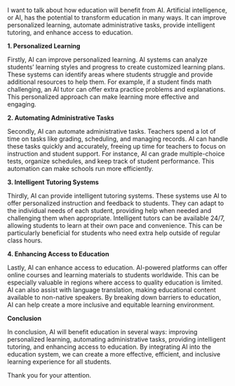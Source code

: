 I want to talk about how education will benefit from AI. Artificial intelligence, or AI, has the potential to transform education in many ways. It can improve personalized learning, automate administrative tasks, provide intelligent tutoring, and enhance access to education.

**1. Personalized Learning**

Firstly, AI can improve personalized learning. AI systems can analyze students’ learning styles and progress to create customized learning plans. These systems can identify areas where students struggle and provide additional resources to help them. For example, if a student finds math challenging, an AI tutor can offer extra practice problems and explanations. This personalized approach can make learning more effective and engaging.

**2. Automating Administrative Tasks**

Secondly, AI can automate administrative tasks. Teachers spend a lot of time on tasks like grading, scheduling, and managing records. AI can handle these tasks quickly and accurately, freeing up time for teachers to focus on instruction and student support. For instance, AI can grade multiple-choice tests, organize schedules, and keep track of student performance. This automation can make schools run more efficiently.

**3. Intelligent Tutoring Systems**

Thirdly, AI can provide intelligent tutoring systems. These systems use AI to offer personalized instruction and feedback to students. They can adapt to the individual needs of each student, providing help when needed and challenging them when appropriate. Intelligent tutors can be available 24/7, allowing students to learn at their own pace and convenience. This can be particularly beneficial for students who need extra help outside of regular class hours.

**4. Enhancing Access to Education**

Lastly, AI can enhance access to education. AI-powered platforms can offer online courses and learning materials to students worldwide. This can be especially valuable in regions where access to quality education is limited. AI can also assist with language translation, making educational content available to non-native speakers. By breaking down barriers to education, AI can help create a more inclusive and equitable learning environment.

**Conclusion**

In conclusion, AI will benefit education in several ways: improving personalized learning, automating administrative tasks, providing intelligent tutoring, and enhancing access to education. By integrating AI into the education system, we can create a more effective, efficient, and inclusive learning experience for all students.

Thank you for your attention.